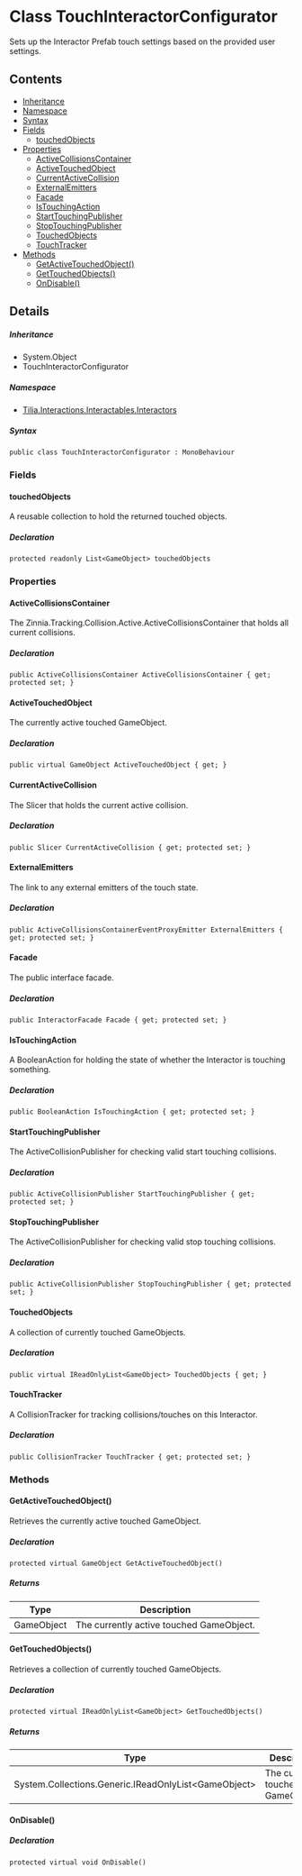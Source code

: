 # Class TouchInteractorConfigurator

Sets up the Interactor Prefab touch settings based on the provided user settings.

## Contents

* [Inheritance]
* [Namespace]
* [Syntax]
* [Fields]
  * [touchedObjects]
* [Properties]
  * [ActiveCollisionsContainer]
  * [ActiveTouchedObject]
  * [CurrentActiveCollision]
  * [ExternalEmitters]
  * [Facade]
  * [IsTouchingAction]
  * [StartTouchingPublisher]
  * [StopTouchingPublisher]
  * [TouchedObjects]
  * [TouchTracker]
* [Methods]
  * [GetActiveTouchedObject()]
  * [GetTouchedObjects()]
  * [OnDisable()]

## Details

##### Inheritance

* System.Object
* TouchInteractorConfigurator

##### Namespace

* [Tilia.Interactions.Interactables.Interactors]

##### Syntax

```
public class TouchInteractorConfigurator : MonoBehaviour
```

### Fields

#### touchedObjects

A reusable collection to hold the returned touched objects.

##### Declaration

```
protected readonly List<GameObject> touchedObjects
```

### Properties

#### ActiveCollisionsContainer

The Zinnia.Tracking.Collision.Active.ActiveCollisionsContainer that holds all current collisions.

##### Declaration

```
public ActiveCollisionsContainer ActiveCollisionsContainer { get; protected set; }
```

#### ActiveTouchedObject

The currently active touched GameObject.

##### Declaration

```
public virtual GameObject ActiveTouchedObject { get; }
```

#### CurrentActiveCollision

The Slicer that holds the current active collision.

##### Declaration

```
public Slicer CurrentActiveCollision { get; protected set; }
```

#### ExternalEmitters

The link to any external emitters of the touch state.

##### Declaration

```
public ActiveCollisionsContainerEventProxyEmitter ExternalEmitters { get; protected set; }
```

#### Facade

The public interface facade.

##### Declaration

```
public InteractorFacade Facade { get; protected set; }
```

#### IsTouchingAction

A BooleanAction for holding the state of whether the Interactor is touching something.

##### Declaration

```
public BooleanAction IsTouchingAction { get; protected set; }
```

#### StartTouchingPublisher

The ActiveCollisionPublisher for checking valid start touching collisions.

##### Declaration

```
public ActiveCollisionPublisher StartTouchingPublisher { get; protected set; }
```

#### StopTouchingPublisher

The ActiveCollisionPublisher for checking valid stop touching collisions.

##### Declaration

```
public ActiveCollisionPublisher StopTouchingPublisher { get; protected set; }
```

#### TouchedObjects

A collection of currently touched GameObjects.

##### Declaration

```
public virtual IReadOnlyList<GameObject> TouchedObjects { get; }
```

#### TouchTracker

A CollisionTracker for tracking collisions/touches on this Interactor.

##### Declaration

```
public CollisionTracker TouchTracker { get; protected set; }
```

### Methods

#### GetActiveTouchedObject()

Retrieves the currently active touched GameObject.

##### Declaration

```
protected virtual GameObject GetActiveTouchedObject()
```

##### Returns

| Type | Description |
| --- | --- |
| GameObject | The currently active touched GameObject. |

#### GetTouchedObjects()

Retrieves a collection of currently touched GameObjects.

##### Declaration

```
protected virtual IReadOnlyList<GameObject> GetTouchedObjects()
```

##### Returns

| Type | Description |
| --- | --- |
| System.Collections.Generic.IReadOnlyList<GameObject\> | The currently touched GameObjects. |

#### OnDisable()

##### Declaration

```
protected virtual void OnDisable()
```

[Tilia.Interactions.Interactables.Interactors]: README.md
[InteractorFacade]: InteractorFacade.md
[Inheritance]: #Inheritance
[Namespace]: #Namespace
[Syntax]: #Syntax
[Fields]: #Fields
[touchedObjects]: #touchedObjects
[Properties]: #Properties
[ActiveCollisionsContainer]: #ActiveCollisionsContainer
[ActiveTouchedObject]: #ActiveTouchedObject
[CurrentActiveCollision]: #CurrentActiveCollision
[ExternalEmitters]: #ExternalEmitters
[Facade]: #Facade
[IsTouchingAction]: #IsTouchingAction
[StartTouchingPublisher]: #StartTouchingPublisher
[StopTouchingPublisher]: #StopTouchingPublisher
[TouchedObjects]: #TouchedObjects
[TouchTracker]: #TouchTracker
[Methods]: #Methods
[GetActiveTouchedObject()]: #GetActiveTouchedObject
[GetTouchedObjects()]: #GetTouchedObjects
[OnDisable()]: #OnDisable
